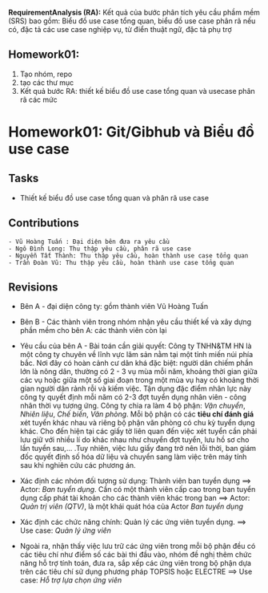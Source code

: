 **RequirementAnalysis (RA):** Kết quả của bước phân tích yêu cầu phầm mềm (SRS) bao gồm: Biểu đồ use case tổng quan, biểu đồ use case phân rã nếu có, đặc tả các use case nghiệp vụ, từ điển thuật ngữ, đặc tả phụ trợ

## Homework01:
1. Tạo nhóm, repo
2. tạo các thư mục
3. Kết quả bước RA: thiết kế biểu đồ use case tổng quan và usecase phân rã các mức

# Homework01: Git/Gibhub và Biểu đồ use case
## Tasks
 - Thiết kế biểu đồ use case tổng quan và phân rã use case
## Contributions
    - Vũ Hoàng Tuấn : Đại diện bên đưa ra yêu cầu
    - Ngô Đình Long: Thu thập yêu cầu, phân rã use case
    - Nguyễn Tất Thành: Thu thập yêu cầu, hoàn thành use case tổng quan
    - Trần Đoàn Vũ: Thu thập yêu cầu, hoàn thành use case tổng quan
## Revisions 
 - Bên A - đại diện công ty: gồm thành viên Vũ Hoàng Tuấn
 - Bên B - Các thành viên trong nhóm nhận yêu cầu thiết kế và xây dựng phần mềm cho bên A: các thành viên còn lại
 - Yêu cầu của bên A - Bài toán cần giải quyết: 
    Công ty TNHN&TM HN là một công ty chuyên về lĩnh vực lâm sản nằm tại một tỉnh miến núi phía bắc. Nơi đây có hoàn cảnh cư dân khá đặc biệt: người dân chiếm phần lớn là nông dân, thường có 2 - 3 vụ mùa mỗi năm, khoảng thời gian giữa các vụ hoặc giữa một số giai đoạn trong một mùa vụ hay có khoảng thời gian người dân rảnh rỗi và kiếm việc. Tận dụng đặc điểm nhân lực này công ty quyết định mỗi năm có 2-3 đợt tuyển dụng nhân viên - công nhân thời vụ tương ứng. 
    Công ty chia ra làm 4 bộ phận: *Vận chuyển*, *Nhiên liệu*, *Chế biến*, *Văn phòng*. Mỗi bộ phận có các **tiêu chí đánh giá** xét tuyển khác nhau và riêng bộ phận văn phòng có chu kỳ tuyển dụng khác. Cho đến hiện tại các giấy tờ liên quan đến việc xét tuyển cần phải lưu giữ với nhiều lí do khác nhau như chuyển đợt tuyển, lưu hồ sơ cho lần tuyển sau,... .Tuy nhiên, việc lưu giấy đang trở nên lỗi thời, ban giám đốc quyết định số hóa dữ liệu và chuyển sang làm việc trên máy tính sau khi nghiên cứu các phương án.

 - Xác định các nhóm đối tượng sử dụng: Thành viên ban tuyển dụng ==> Actor: *Ban tuyển dụng*. Cần có một thành viên cấp cao trong ban tuyển dụng cấp phát tài khoản cho các thành viên khác trong ban ==> Actor: *Quản trị viên (QTV)*, là một khái quát hóa của Actor *Ban tuyển dụng*
 - Xác định các chức năng chính: Quản lý các ứng viên tuyển dụng. ==> Use case: *Quản lý ứng viên*
 - Ngoài ra, nhận thấy việc lưu trữ các ứng viên trong mỗi bộ phận đều có các tiêu chí như điểm số các bài thi đầu vào, nhóm đề nghị thêm chức năng hỗ trợ tính toán, đưa ra, sắp xếp các ứng viên trong bộ phận dựa trên các tiêu chí sử dụng phương pháp TOPSIS hoặc ELECTRE ==> Use case: *Hỗ trợ lựa chọn ứng viên*
